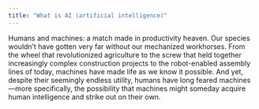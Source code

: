 ```yaml
---
title: "What is AI (artificial intelligence)"
---
```


Humans and machines: a match made in productivity heaven. Our species wouldn’t have gotten very far without our mechanized workhorses. From the wheel that revolutionized agriculture to the screw that held together increasingly complex construction projects to the robot-enabled assembly lines of today, machines have made life as we know it possible. And yet, despite their seemingly endless utility, humans have long feared machines—more specifically, the possibility that machines might someday acquire human intelligence and strike out on their own.